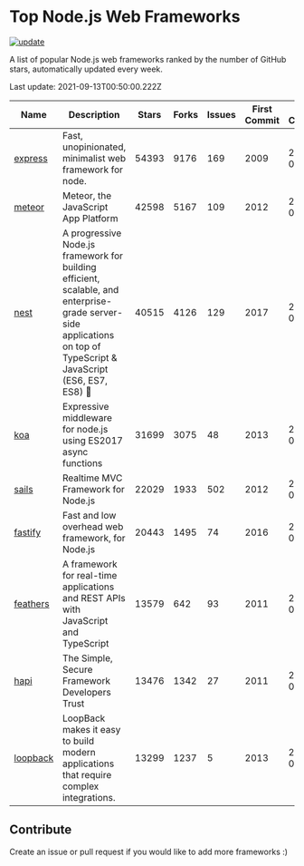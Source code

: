 # Top Node.js Web Frameworks

[![update](https://github.com/sunnysid3up/nodejs-web-frameworks/actions/workflows/update.yml/badge.svg)](https://github.com/sunnysid3up/nodejs-web-frameworks/actions/workflows/update.yml)

A list of popular Node.js web frameworks ranked by the number of GitHub stars, automatically updated every week.

Last update: 2021-09-13T00:50:00.222Z

| Name          | Description          | Stars                     | Forks          | Issues               | First Commit        | Last Commit         | Language          |
|---------------|----------------------|---------------------------|----------------|----------------------|---------------------|---------------------|-------------------|
| [express](https://github.com/expressjs/express) | Fast, unopinionated, minimalist web framework for node. | 54393 | 9176 | 169 | 2009 | 2021-09-12 | JS |
| [meteor](https://github.com/meteor/meteor) | Meteor, the JavaScript App Platform | 42598 | 5167 | 109 | 2012 | 2021-09-12 | JS |
| [nest](https://github.com/nestjs/nest) | A progressive Node.js framework for building efficient, scalable, and enterprise-grade server-side applications on top of TypeScript & JavaScript (ES6, ES7, ES8) 🚀 | 40515 | 4126 | 129 | 2017 | 2021-09-12 | TS |
| [koa](https://github.com/koajs/koa) | Expressive middleware for node.js using ES2017 async functions | 31699 | 3075 | 48 | 2013 | 2021-09-12 | JS |
| [sails](https://github.com/balderdashy/sails) | Realtime MVC Framework for Node.js | 22029 | 1933 | 502 | 2012 | 2021-09-11 | JS |
| [fastify](https://github.com/fastify/fastify) | Fast and low overhead web framework, for Node.js | 20443 | 1495 | 74 | 2016 | 2021-09-13 | JS |
| [feathers](https://github.com/feathersjs/feathers) | A framework for real-time applications and REST APIs with JavaScript and TypeScript | 13579 | 642 | 93 | 2011 | 2021-09-13 | TS |
| [hapi](https://github.com/hapijs/hapi) | The Simple, Secure Framework Developers Trust | 13476 | 1342 | 27 | 2011 | 2021-09-13 | JS |
| [loopback](https://github.com/strongloop/loopback) | LoopBack makes it easy to build modern applications that require complex integrations. | 13299 | 1237 | 5 | 2013 | 2021-09-12 | JS |

## Contribute 

Create an issue or pull request if you would like to add more frameworks :)